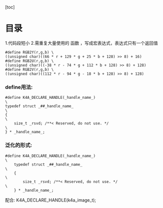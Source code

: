 [toc]



# 目录
1.代码段短小 2.需重复大量使用的  函数 ，写成宏表达式，表达式只有一个返回值  

	#define RGB2Y(r,g,b) \
	((unsigned char)((66 * r + 129 * g + 25 * b + 128) >> 8) + 16)
	#define RGB2U(r,g,b) \
	((unsigned char)((-38 * r - 74 * g + 112 * b + 128) >> 8) + 128)
	#define RGB2V(r,g,b) \
	((unsigned char)((112 * r - 94 * g - 18 * b + 128) >> 8) + 128)





### define用法:

	#define K4A_DECLARE_HANDLE(_handle_name_)                                                                              \
	typedef struct _##_handle_name_                                                                                    \
	{                                                                                                                  \
	    size_t _rsvd; /**< Reserved, do not use. */                                                                    \
	} * _handle_name_;



### 泛化的形式:

    #define K4A_DECLARE_HANDLE(_handle_name_)                                                                              \
        typedef struct _##_handle_name_                                                                                    \
        {                                                                                                                  \
            size_t _rsvd; /**< Reserved, do not use. */                                                                    \
        } * _handle_name_;
        

配合:
	K4A_DECLARE_HANDLE(k4a_image_t);
	